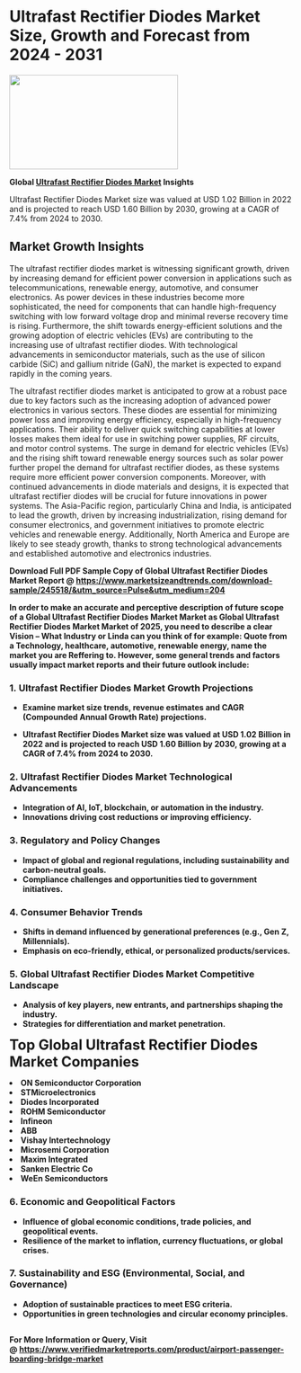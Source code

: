 <H1>Ultrafast Rectifier Diodes Market Size, Growth and Forecast from 2024 - 2031</H1><img class="aligncenter size-medium wp-image-584254" src="https://thirdeyenews.in/wp-content/uploads/2024/09/Global-Market-Research-300x168.jpeg" alt="" width="300" height="168" /><p><strong>Global&nbsp;<a href="https://www.marketsizeandtrends.com/download-sample/245518/&amp;utm_source=Pulse&amp;utm_medium=204">Ultrafast Rectifier Diodes Market</a> Insights</strong></p><p>Ultrafast Rectifier Diodes Market size was valued at USD 1.02 Billion in 2022 and is projected to reach USD 1.60 Billion by 2030, growing at a CAGR of 7.4% from 2024 to 2030.</p><p><h2>Market Growth Insights</h2> The ultrafast rectifier diodes market is witnessing significant growth, driven by increasing demand for efficient power conversion in applications such as telecommunications, renewable energy, automotive, and consumer electronics. As power devices in these industries become more sophisticated, the need for components that can handle high-frequency switching with low forward voltage drop and minimal reverse recovery time is rising. Furthermore, the shift towards energy-efficient solutions and the growing adoption of electric vehicles (EVs) are contributing to the increasing use of ultrafast rectifier diodes. With technological advancements in semiconductor materials, such as the use of silicon carbide (SiC) and gallium nitride (GaN), the market is expected to expand rapidly in the coming years. <p><strong></strong></p> The ultrafast rectifier diodes market is anticipated to grow at a robust pace due to key factors such as the increasing adoption of advanced power electronics in various sectors. These diodes are essential for minimizing power loss and improving energy efficiency, especially in high-frequency applications. Their ability to deliver quick switching capabilities at lower losses makes them ideal for use in switching power supplies, RF circuits, and motor control systems. The surge in demand for electric vehicles (EVs) and the rising shift toward renewable energy sources such as solar power further propel the demand for ultrafast rectifier diodes, as these systems require more efficient power conversion components. Moreover, with continued advancements in diode materials and designs, it is expected that ultrafast rectifier diodes will be crucial for future innovations in power systems. The Asia-Pacific region, particularly China and India, is anticipated to lead the growth, driven by increasing industrialization, rising demand for consumer electronics, and government initiatives to promote electric vehicles and renewable energy. Additionally, North America and Europe are likely to see steady growth, thanks to strong technological advancements and established automotive and electronics industries. <p><strong></p><p><span class=""><strong>Download Full PDF Sample Copy of Global Ultrafast Rectifier Diodes Market Report</strong> @ <a href="https://www.marketsizeandtrends.com/download-sample/245518/&amp;utm_source=Pulse&amp;utm_medium=204" target="_blank">https://www.marketsizeandtrends.com/download-sample/245518/&amp;utm_source=Pulse&amp;utm_medium=204</a></span></p><p>In order to make an accurate and perceptive description of future scope of a Global&nbsp;Ultrafast Rectifier Diodes Market Market as Global&nbsp;Ultrafast Rectifier Diodes Market Market of 2025, you need to describe a clear Vision &ndash; What Industry or Linda can you think of for example: Quote from a Technology, healthcare, automotive, renewable energy, name the market you are Reffering to. However, some general trends and factors usually impact market reports and their future outlook include:</p><h3>1.&nbsp;<strong>Ultrafast Rectifier Diodes Market Growth Projections</strong></h3><ul><li>Examine market size trends, revenue estimates and CAGR (Compounded Annual Growth Rate) projections.</li><li><p>Ultrafast Rectifier Diodes Market size was valued at USD 1.02 Billion in 2022 and is projected to reach USD 1.60 Billion by 2030, growing at a CAGR of 7.4% from 2024 to 2030.</p></li></ul><h3>2.&nbsp;<strong>Ultrafast Rectifier Diodes Market Technological Advancements</strong></h3><ul><li>Integration of AI, IoT, blockchain, or automation in the industry.</li><li>Innovations driving cost reductions or improving efficiency.</li></ul><h3>3.&nbsp;<strong>Regulatory and Policy Changes</strong></h3><ul><li>Impact of global and regional regulations, including sustainability and carbon-neutral goals.</li><li>Compliance challenges and opportunities tied to government initiatives.</li></ul><h3>4.&nbsp;<strong>Consumer Behavior Trends</strong></h3><ul><li>Shifts in demand influenced by generational preferences (e.g., Gen Z, Millennials).</li><li>Emphasis on eco-friendly, ethical, or personalized products/services.</li></ul><h3>5.&nbsp;<strong>Global Ultrafast Rectifier Diodes Market Competitive Landscape</strong></h3><ul><li>Analysis of key players, new entrants, and partnerships shaping the industry.</li><li>Strategies for differentiation and market penetration.</li></ul><p data-pm-slice="1 1 []"><span style="color: inherit; font-family: inherit; font-size: 25px;">Top Global Ultrafast Rectifier Diodes Market Companies</span></p><div class="" data-test-id=""><p><li>ON Semiconductor Corporation</li><li> STMicroelectronics</li><li> Diodes Incorporated</li><li> ROHM Semiconductor</li><li> Infineon</li><li> ABB</li><li> Vishay Intertechnology</li><li> Microsemi Corporation</li><li> Maxim Integrated</li><li> Sanken Electric Co</li><li> WeEn Semiconductors</li></p></div><h3>6.&nbsp;<strong>Economic and Geopolitical Factors</strong></h3><ul><li>Influence of global economic conditions, trade policies, and geopolitical events.</li><li>Resilience of the market to inflation, currency fluctuations, or global crises.</li></ul><h3>7.&nbsp;<strong>Sustainability and ESG (Environmental, Social, and Governance)</strong></h3><ul><li>Adoption of sustainable practices to meet ESG criteria.</li><li>Opportunities in green technologies and circular economy principles.</li></ul><h2><strong style="font-size: 14px;">For More Information or Query, Visit @&nbsp;</strong><a style="background-color: #ffffff; font-size: 14px;" href="https://www.marketsizeandtrends.com/report/ultrafast-rectifier-diodes-market/" target="_blank">https://www.verifiedmarketreports.com/product/airport-passenger-boarding-bridge-market</a></h2>
